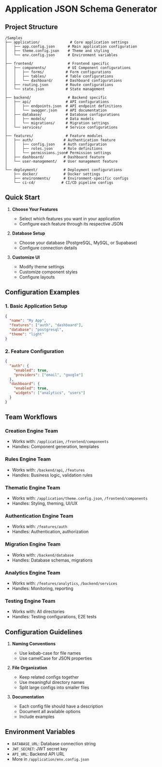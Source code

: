 # Application JSON Schema Generator

## Project Structure
```
/Samples
├── application/              # Core application settings
│   ├── app.config.json      # Main application configuration
│   ├── theme.config.json    # Theme and styling
│   └── env.config.json      # Environment variables
│
├── frontend/                # Frontend specific
│   ├── components/          # UI Component configurations
│   │   ├── forms/          # Form configurations
│   │   ├── tables/         # Table configurations
│   │   └── dashboard/      # Dashboard configurations
│   ├── routing.json        # Route configurations
│   └── state.json          # State management
│
├── backend/                 # Backend specific
│   ├── api/                # API configurations
│   │   ├── endpoints.json  # API endpoint definitions
│   │   └── swagger.json    # API documentation
│   ├── database/           # Database configurations
│   │   ├── models/         # Data models
│   │   └── migrations/     # Migration settings
│   └── services/           # Service configurations
│
├── features/               # Feature modules
│   ├── auth/              # Authentication feature
│   │   ├── config.json    # Auth configuration
│   │   ├── roles.json     # Role definitions
│   │   └── permissions.json# Permission settings
│   ├── dashboard/         # Dashboard feature
│   └── user-management/   # User management feature
│
└── deployment/            # Deployment configurations
    ├── docker/            # Docker settings
    ├── environments/      # Environment-specific configs
    └── ci-cd/            # CI/CD pipeline configs
```

## Quick Start

1. **Choose Your Features**
   - Select which features you want in your application
   - Configure each feature through its respective JSON

2. **Database Setup**
   - Choose your database (PostgreSQL, MySQL, or Supabase)
   - Configure connection details

3. **Customize UI**
   - Modify theme settings
   - Customize component styles
   - Configure layouts

## Configuration Examples

### 1. Basic Application Setup
```json
{
  "name": "My App",
  "features": ["auth", "dashboard"],
  "database": "postgresql",
  "theme": "light"
}
```

### 2. Feature Configuration
```json
{
  "auth": {
    "enabled": true,
    "providers": ["email", "google"]
  },
  "dashboard": {
    "enabled": true,
    "widgets": ["analytics", "users"]
  }
}
```

## Team Workflows

### Creation Engine Team
- Works with: `/application`, `/frontend/components`
- Handles: Component generation, templates

### Rules Engine Team
- Works with: `/backend/api`, `/features`
- Handles: Business logic, validation rules

### Thematic Engine Team
- Works with: `/application/theme.config.json`, `/frontend/components`
- Handles: Styling, theming, UI/UX

### Authentication Engine Team
- Works with: `/features/auth`
- Handles: Authentication, authorization

### Migration Engine Team
- Works with: `/backend/database`
- Handles: Database schemas, migrations

### Analytics Engine Team
- Works with: `/features/analytics`, `/backend/services`
- Handles: Monitoring, reporting

### Testing Engine Team
- Works with: All directories
- Handles: Testing configurations, E2E tests

## Configuration Guidelines

1. **Naming Conventions**
   - Use kebab-case for file names
   - Use camelCase for JSON properties

2. **File Organization**
   - Keep related configs together
   - Use meaningful directory names
   - Split large configs into smaller files

3. **Documentation**
   - Each config file should have a description
   - Document all available options
   - Include examples

## Environment Variables
- `DATABASE_URL`: Database connection string
- `JWT_SECRET`: JWT secret key
- `API_URL`: Backend API URL
- More in `/application/env.config.json` 